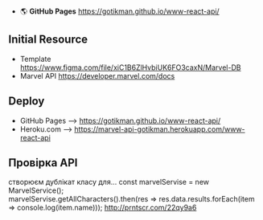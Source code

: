 + :earth_americas: **GitHub Pages**    https://gotikman.github.io/www-react-api/
## Initial Resource
+ Template https://www.figma.com/file/xiC1B6ZlHvbiUK6FO3caxN/Marvel-DB
+ Marvel API https://developer.marvel.com/docs

## Deploy 
+ GitHub Pages --> https://gotikman.github.io/www-react-api/
+ Heroku.com --> https://marvel-api-gotikman.herokuapp.com/www-react-api


## Провірка API
створюєм дублікат класу для...
const marvelServise = new MarvelService();  
marvelServise.getAllCharacters().then(res => res.data.results.forEach(item => console.log(item.name))); 
http://prntscr.com/22qy9a6